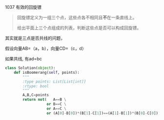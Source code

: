 1037 有效的回旋镖

> 回旋镖定义为一组三个点，这些点各不相同且**不**在一条直线上。
>
> 给出平面上三个点组成的列表，判断这些点是否可以构成回旋镖。

其实就是三点是否共线的问题，

假设向量AB=（a，b），向量CD=（c，d）

如果共线, 有ad=bc

```python
class Solution(object):
    def isBoomerang(self, points):
        """
        :type points: List[List[int]]
        :rtype: bool
        """
        A,B,C=points
        return not(   A==B \
                   or B==C \
                   or A==C \
                   or (A[0]-B[0])*(B[1]-C[1])==(A[1]-B[1])*(B[0]-C[0]))

```

